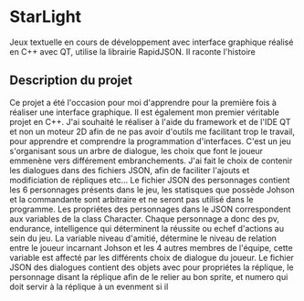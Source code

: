 # StarLight
Jeux textuelle en cours de développement avec interface graphique réalisé en C++ avec QT, utilise la librairie RapidJSON.
Il raconte l'histoire

## Description du projet 

Ce projet a été l'occasion pour moi d'apprendre pour la première fois à réaliser une interface graphique. Il est également mon premier véritable projet en C++. J'ai souhaité le réaliser à l'aide du framework et de l'IDE QT et non un moteur 2D afin de ne pas avoir d'outils me facilitant trop le travail, pour apprendre et comprendre la programmation d'interfaces. C'est un jeu s'organisant sous un arbre de dialogue, les choix que font le joueur emmenène vers différement embranchements. J'ai fait le choix de contenir les dialogues dans des fichiers JSON, afin de faciliter l'ajouts et modificiation de répliques etc... Le fichier JSON des personnages contient les 6 personnages présents dans le jeu, les statisques que possède Johson et la commandante sont arbitraire et ne seront pas utilisé dans le programme. Les propriétes des personnages dans le JSON correspondent aux variables de la class Character. Chaque personnage a donc des pv, endurance, intelligence qui déterminent la réussite ou echef d'actions au sein du jeu. La variable niveau d'amitié, détermine le niveau de relation entre le joueur incarnant Johson et les 4 autres membres de l'équipe, cette variable est affecté par les différents choix de dialogue du joueur. Le fichier JSON des dialogues contient des objets avec pour propriétes la réplique, le personnage disant la réplique afin de le relier au bon sprite, et numero qui doit servir à la réplique à un evenment si il  
